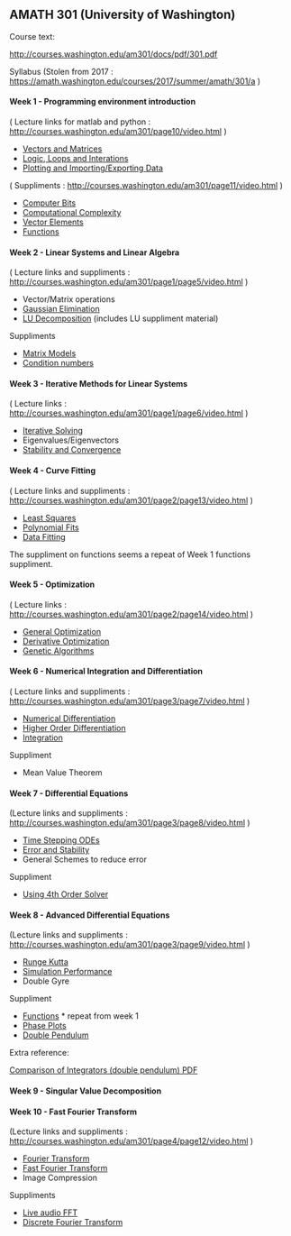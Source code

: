 
## AMATH 301 (University of Washington)

Course text:

http://courses.washington.edu/am301/docs/pdf/301.pdf

Syllabus 
(Stolen from 2017 : https://amath.washington.edu/courses/2017/summer/amath/301/a )

#### Week 1 - Programming environment introduction

( Lecture links for matlab and python : http://courses.washington.edu/am301/page10/video.html )

- [Vectors and Matrices](./amath301_W01L01_Vectors.jl)
- [Logic, Loops and Interations](./amath301_W01L02_Logic.jl)
- [Plotting and Importing/Exporting Data](./amath301_W01L03_Plotting.jl)

( Suppliments : http://courses.washington.edu/am301/page11/video.html )

- [Computer Bits](./amath301_W01S01_Bits.jl)
- [Computational Complexity](./amath301_W01S02_Benchmarking.jl)
- [Vector Elements](./amath301_W01S03_Elements.jl)
- [Functions](./amath301_W01S04_Functions.jl)

#### Week 2 - Linear Systems and Linear Algebra

( Lecture links and suppliments : http://courses.washington.edu/am301/page1/page5/video.html )

- Vector/Matrix operations
- [Gaussian Elimination](./amath301_W02L05_Gauss.jl)
- [LU Decomposition](./amath301_W02L06_LU.jl) (includes LU suppliment material)

Suppliments

- [Matrix Models](./amath301_W02S01_Models.jl)
- [Condition numbers](./amath301_W02S02_Condition.jl)

#### Week 3 - Iterative Methods for Linear Systems

( Lecture links : http://courses.washington.edu/am301/page1/page6/video.html )

- [Iterative Solving](./amath301_W03L07_Iterative.jl)
- Eigenvalues/Eigenvectors
- [Stability and Convergence](./amath301_W03L09_Stability.jl)

#### Week 4 - Curve Fitting

( Lecture links and suppliments : http://courses.washington.edu/am301/page2/page13/video.html )

- [Least Squares](./amath301_W04L10_Fit.jl)
- [Polynomial Fits](./amath301_W04L11_Splines.jl)
- [Data Fitting](./amath301_W04L12_DataFit.jl)

The suppliment on functions seems a repeat of Week 1 functions suppliment.

#### Week 5 - Optimization

( Lecture links : http://courses.washington.edu/am301/page2/page14/video.html )

- [General Optimization](./amath301_W05L13_Optimization.jl)
- [Derivative Optimization](./amath301_W05L14_Unconstrained.jl)
- [Genetic Algorithms](./amath301_W05L15_LinProg.jl)

#### Week 6 - Numerical Integration and Differentiation

( Lecture links and suppliments : http://courses.washington.edu/am301/page3/page7/video.html )

- [Numerical Differentiation](./amath301_W06L16_FiniteDiff.jl)
- [Higher Order Differentiation](./amath301_W06L17_Diffs.jl)
- [Integration](./amath301_W06L18_Integration.jl)

Suppliment

- Mean Value Theorem

#### Week 7 - Differential Equations

(Lecture links and suppliments : http://courses.washington.edu/am301/page3/page8/video.html )

- [Time Stepping ODEs](./amath301_W07L19_TimeStep)
- [Error and Stability](./amath301_W07L20_Stability.jl)
- General Schemes to reduce error

Suppliment

- [Using 4th Order Solver](./amath301_W07S01_ODESolve.jl)

#### Week 8 - Advanced Differential Equations

(Lecture links and suppliments : http://courses.washington.edu/am301/page3/page9/video.html )

- [Runge Kutta](./amath301_W08L22_RungeKutta.jl)
- [Simulation Performance](./amath301_W08L23_Performance.jl)
- Double Gyre

Suppliment

- [Functions](./amath301_W01S04_Functions.jl)  * repeat from week 1
- [Phase Plots](./amath301_W08S01_PhasePlot.jl)
- [Double Pendulum](./amath301_W08S02_DoublePendulum.jl)

Extra reference:

[Comparison of Integrators (double pendulum) PDF](http://courses.washington.edu/am301/pdf/MAE541_PRES.pdf)

#### Week 9 - Singular Value Decomposition

#### Week 10 - Fast Fourier Transform

(Lecture links and suppliments : http://courses.washington.edu/am301/page4/page12/video.html )

- [Fourier Transform](./amath301_w10L28_Fourier.jl)
- [Fast Fourier Transform](./amath301_W10L29_FFT.jl)
- Image Compression

Suppliments

- [Live audio FFT](./amath301_W10S01_AudioFFT.jl)
- [Discrete Fourier Transform](./amath301_W10S02_DFT.jl)

